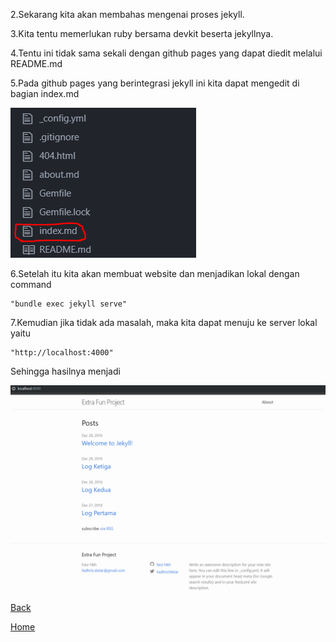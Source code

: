 2.Sekarang kita akan membahas mengenai proses jekyll.

3.Kita tentu memerlukan ruby bersama devkit beserta jekyllnya.

4.Tentu ini tidak sama sekali dengan github pages yang dapat diedit melalui README.md

5.Pada github pages yang berintegrasi jekyll ini kita dapat mengedit di bagian index.md

![images](https://raw.githubusercontent.com/farz-hkh/extra182/master/assets/images/index.png)

6.Setelah itu kita akan membuat website dan menjadikan lokal dengan command

```PS
"bundle exec jekyll serve"
```

7.Kemudian jika tidak ada masalah, maka kita dapat menuju ke server lokal yaitu

```PS
"http://localhost:4000"
```

Sehingga hasilnya menjadi

![images](https://raw.githubusercontent.com/farz-hkh/extra182/master/assets/images/local.png)


[Back](https://farz-hkh.github.io/Exercise/Logs.html)

[Home](https://farz-hkh.github.io/Exercise/)
